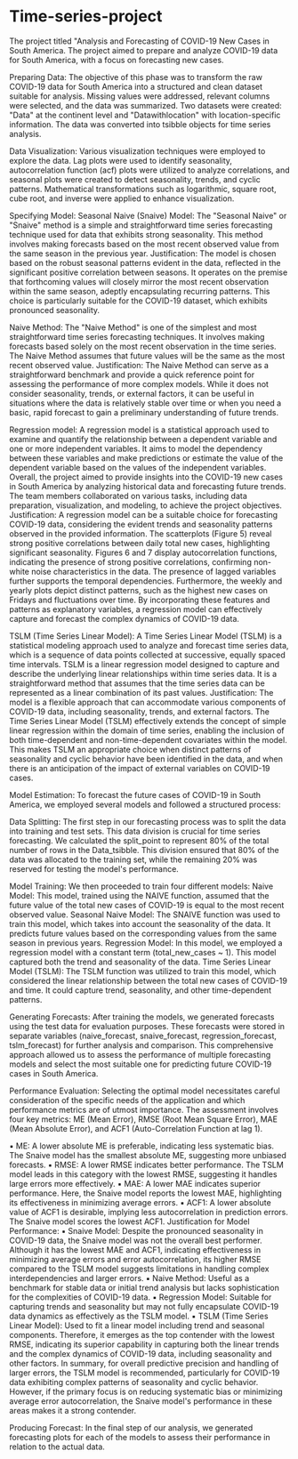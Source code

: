 # Time-series-project

The project titled "Analysis and Forecasting of COVID-19 New Cases in South America. The project aimed to prepare and analyze COVID-19 data for South America, with a focus on forecasting new cases.

Preparing Data: 
The objective of this phase was to transform the raw COVID-19 data for South America into a structured and clean dataset suitable for analysis. Missing values were addressed, relevant columns were selected, and the data was summarized. Two datasets were created: "Data" at the continent level and "Datawithlocation" with location-specific information. The data was converted into tsibble objects for time series analysis.

Data Visualization: 
Various visualization techniques were employed to explore the data. Lag plots were used to identify seasonality, autocorrelation function (acf) plots were utilized to analyze correlations, and seasonal plots were created to detect seasonality, trends, and cyclic patterns. Mathematical transformations such as logarithmic, square root, cube root, and inverse were applied to enhance visualization.

Specifying Model:
Seasonal Naive (Snaive) Model:
The "Seasonal Naive" or "Snaive" method is a simple and straightforward time series 
forecasting technique used for data that exhibits strong seasonality. This method involves 
making forecasts based on the most recent observed value from the same season in the previous 
year. 
Justification: The model is chosen based on the robust seasonal patterns evident in the data, 
reflected in the significant positive correlation between seasons. It operates on the premise that 
forthcoming values will closely mirror the most recent observation within the same season, 
adeptly encapsulating recurring patterns. This choice is particularly suitable for the COVID-19 dataset, which exhibits pronounced seasonality.

Naive Method:
The "Naive Method" is one of the simplest and most straightforward time series forecasting 
techniques. It involves making forecasts based solely on the most recent observation in the 
time series. The Naive Method assumes that future values will be the same as the most recent 
observed value.
Justification: The Naive Method can serve as a straightforward benchmark and provide a 
quick reference point for assessing the performance of more complex models. While it does 
not consider seasonality, trends, or external factors, it can be useful in situations where the data 
is relatively stable over time or when you need a basic, rapid forecast to gain a preliminary 
understanding of future trends.

Regression model:
A regression model is a statistical approach used to examine and quantify the relationship 
between a dependent variable and one or more independent variables. It aims to model the 
dependency between these variables and make predictions or estimate the value of the 
dependent variable based on the values of the independent variables.
Overall, the project aimed to provide insights into the COVID-19 new cases in South America by analyzing historical data and forecasting future trends. The team members collaborated on various tasks, including data preparation, visualization, and modeling, to achieve the project objectives.
Justification: A regression model can be a suitable choice for forecasting COVID-19 data, 
considering the evident trends and seasonality patterns observed in the provided information. 
The scatterplots (Figure 5) reveal strong positive correlations between daily total new cases, 
highlighting significant seasonality. Figures 6 and 7 display autocorrelation functions, 
indicating the presence of strong positive correlations, confirming non-white noise 
characteristics in the data. The presence of lagged variables further supports the temporal 
dependencies. Furthermore, the weekly and yearly plots depict distinct patterns, such as the 
highest new cases on Fridays and fluctuations over time. By incorporating these features and 
patterns as explanatory variables, a regression model can effectively capture and forecast the 
complex dynamics of COVID-19 data.

TSLM (Time Series Linear Model): 
A Time Series Linear Model (TSLM) is a statistical modeling approach used to analyze and 
forecast time series data, which is a sequence of data points collected at successive, equally 
spaced time intervals. TSLM is a linear regression model designed to capture and describe the 
underlying linear relationships within time series data. It is a straightforward method that 
assumes that the time series data can be represented as a linear combination of its past values.
Justification: The model is a flexible approach that can accommodate various components of 
COVID-19 data, including seasonality, trends, and external factors. The Time Series Linear 
Model (TSLM) effectively extends the concept of simple linear regression within the domain 
of time series, enabling the inclusion of both time-dependent and non-time-dependent 
covariates within the model. This makes TSLM an appropriate choice when distinct patterns 
of seasonality and cyclic behavior have been identified in the data, and when there is an 
anticipation of the impact of external variables on COVID-19 cases.


Model Estimation:
To forecast the future cases of COVID-19 in South America, we employed several models and 
followed a structured process:

Data Splitting:
The first step in our forecasting process was to split the data into training and test sets. 
This data division is crucial for time series forecasting.
We calculated the split_point to represent 80% of the total number of rows in the Data_tsibble. 
This division ensured that 80% of the data was allocated to the training set, while the remaining 
20% was reserved for testing the model's performance.

Model Training:
We then proceeded to train four different models:
Naive Model: This model, trained using the NAIVE function, assumed that the future value of 
the total new cases of COVID-19 is equal to the most recent observed value.
Seasonal Naive Model: The SNAIVE function was used to train this model, which takes into 
account the seasonality of the data. It predicts future values based on the corresponding values 
from the same season in previous years.
Regression Model: In this model, we employed a regression model with a constant term 
(total_new_cases ~ 1). This model captured both the trend and seasonality of the data.
Time Series Linear Model (TSLM): The TSLM function was utilized to train this model, which 
considered the linear relationship between the total new cases of COVID-19 and time. It could 
capture trend, seasonality, and other time-dependent patterns.

Generating Forecasts:
After training the models, we generated forecasts using the test data for evaluation purposes. 
These forecasts were stored in separate variables (naive_forecast, snaive_forecast, 
regression_forecast, tslm_forecast) for further analysis and comparison.
This comprehensive approach allowed us to assess the performance of multiple forecasting 
models and select the most suitable one for predicting future COVID-19 cases in South 
America.

Performance Evaluation:
Selecting the optimal model necessitates careful consideration of the specific needs of the 
application and which performance metrics are of utmost importance. The assessment involves 
four key metrics: ME (Mean Error), RMSE (Root Mean Square Error), MAE (Mean Absolute 
Error), and ACF1 (Auto-Correlation Function at lag 1).

▪ ME: A lower absolute ME is preferable, indicating less systematic bias. The Snaive 
model has the smallest absolute ME, suggesting more unbiased forecasts.
▪ RMSE: A lower RMSE indicates better performance. The TSLM model leads in this 
category with the lowest RMSE, suggesting it handles large errors more effectively.
▪ MAE: A lower MAE indicates superior performance. Here, the Snaive model reports 
the lowest MAE, highlighting its effectiveness in minimizing average errors.
▪ ACF1: A lower absolute value of ACF1 is desirable, implying less autocorrelation in 
prediction errors. The Snaive model scores the lowest ACF1.
Justification for Model Performance:
▪ Snaive Model: Despite the pronounced seasonality in COVID-19 data, the Snaive 
model was not the overall best performer. Although it has the lowest MAE and ACF1, 
indicating effectiveness in minimizing average errors and error autocorrelation, its 
higher RMSE compared to the TSLM model suggests limitations in handling complex 
interdependencies and larger errors.
▪ Naive Method: Useful as a benchmark for stable data or initial trend analysis but lacks 
sophistication for the complexities of COVID-19 data.
▪ Regression Model: Suitable for capturing trends and seasonality but may not fully 
encapsulate COVID-19 data dynamics as effectively as the TSLM model.
▪ TSLM (Time Series Linear Model): Used to fit a linear model including trend and 
seasonal components. Therefore, it emerges as the top contender with the lowest RMSE, indicating its superior capability in capturing both the linear trends and the 
complex dynamics of COVID-19 data, including seasonality and other factors.
In summary, for overall predictive precision and handling of larger errors, the TSLM model is 
recommended, particularly for COVID-19 data exhibiting complex patterns of seasonality and 
cyclic behavior. However, if the primary focus is on reducing systematic bias or minimizing 
average error autocorrelation, the Snaive model's performance in these areas makes it a strong 
contender.

Producing Forecast:
In the final step of our analysis, we generated forecasting plots for each of the models to assess 
their performance in relation to the actual data.


